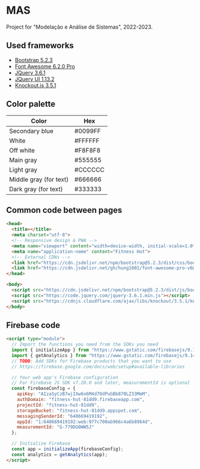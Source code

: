 # MAS
Project for "Modelação e Análise de Sistemas", 2022-2023.

## Used frameworks
- [Bootstrap 5.2.3](https://getbootstrap.com/docs/5.2/getting-started/introduction/)
- [Font Awesome 6.2.0 Pro](https://fa-v6.hung1001.com/)
- [JQuery 3.6.1](https://jquery.com/)
- [JQuery UI 1.13.2](https://jquery.com/)
- [Knockout.js 3.5.1](https://knockoutjs.com/)

## Color palette
Color                  | Hex
-----------------------|--------
<span>Secondary blue         | #0099FF
White                  | #FFFFFF
Off white              | #F8F8F8
Main gray              | #555555
Light gray             | #CCCCCC
Middle gray (for text) | #666666
Dark gray (for text)   | #333333

## Common code between pages
```html
<head>
  <title></title>
  <meta charset="utf-8">
  <!-- Responsive design & PWA -->
  <meta name="viewport" content="width=device-width, initial-scale=1.0">
  <meta name="application-name" content="Fitness Hut">
  <!-- External CDNs -->
  <link href="https://cdn.jsdelivr.net/npm/bootstrap@5.2.3/dist/css/bootstrap.min.css" rel="stylesheet" />
  <link href="https://cdn.jsdelivr.net/gh/hung1001/font-awesome-pro-v6@44659d9/css/all.min.css" rel="stylesheet" />
</head>

<body>
  <script src="https://cdn.jsdelivr.net/npm/bootstrap@5.2.3/dist/js/bootstrap.min.js"></script>
  <script src="https://code.jquery.com/jquery-3.6.1.min.js"></script>
  <script src="https://cdnjs.cloudflare.com/ajax/libs/knockout/3.5.1/knockout-latest.js"></script>
</body>
```

## Firebase code
```html
<script type="module">
  // Import the functions you need from the SDKs you need
  import { initializeApp } from "https://www.gstatic.com/firebasejs/9.14.0/firebase-app.js";
  import { getAnalytics } from "https://www.gstatic.com/firebasejs/9.14.0/firebase-analytics.js";
  // TODO: Add SDKs for Firebase products that you want to use
  // https://firebase.google.com/docs/web/setup#available-libraries

  // Your web app's Firebase configuration
  // For Firebase JS SDK v7.20.0 and later, measurementId is optional
  const firebaseConfig = {
    apiKey: "AIzaSyCzB7wjIXw6n6M4d7OdPuGBb870LZ33MmM",
    authDomain: "fitness-hut-81dd9.firebaseapp.com",
    projectId: "fitness-hut-81dd9",
    storageBucket: "fitness-hut-81dd9.appspot.com",
    messagingSenderId: "640669419192",
    appId: "1:640669419192:web:977c700ab966c4a6b8964d",
    measurementId: "G-779DG0WW5J"
  };

  // Initialize Firebase
  const app = initializeApp(firebaseConfig);
  const analytics = getAnalytics(app);
</script>
```